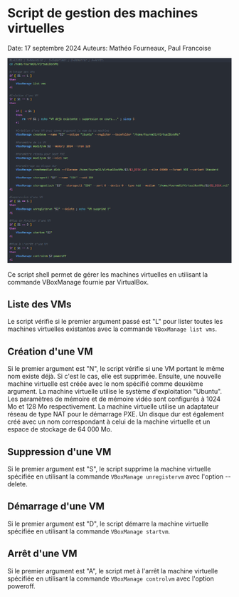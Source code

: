 # Script de gestion des machines virtuelles

Date: 17 septembre 2024
Auteurs: Mathéo Fourneaux, Paul Francoise

![Image du scripts](capture.png)

Ce script shell permet de gérer les machines virtuelles en utilisant la commande VBoxManage fournie par VirtualBox.

## Liste des VMs

Le script vérifie si le premier argument passé est "L" pour lister toutes les machines virtuelles existantes avec la commande `VBoxManage list vms`.

## Création d'une VM

Si le premier argument est "N", le script vérifie si une VM portant le même nom existe déjà. Si c'est le cas, elle est supprimée. Ensuite, une nouvelle machine virtuelle est créée avec le nom spécifié comme deuxième argument. La machine virtuelle utilise le système d'exploitation "Ubuntu". Les paramètres de mémoire et de mémoire vidéo sont configurés à 1024 Mo et 128 Mo respectivement. La machine virtuelle utilise un adaptateur réseau de type NAT pour le démarrage PXE. Un disque dur est également créé avec un nom correspondant à celui de la machine virtuelle et un espace de stockage de 64 000 Mo.

## Suppression d'une VM

Si le premier argument est "S", le script supprime la machine virtuelle spécifiée en utilisant la commande `VBoxManage unregistervm` avec l'option --delete.

## Démarrage d'une VM

Si le premier argument est "D", le script démarre la machine virtuelle spécifiée en utilisant la commande `VBoxManage startvm`.

## Arrêt d'une VM

Si le premier argument est "A", le script met à l'arrêt la machine virtuelle spécifiée en utilisant la commande `VBoxManage controlvm` avec l'option poweroff.
